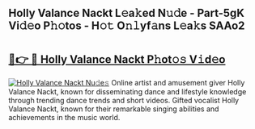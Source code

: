 ## Holly Valance Nackt L𝚎a𝚔ed N𝚞𝚍e - Part-5gK Vi𝚍𝚎o P𝚑𝚘tos - H𝚘𝚝 O𝚗𝚕yf𝚊ns L𝚎a𝚔s SAAo2

# <h2><a href="http://kf3jcd.oniu.top/?m=Holly+Valance+Nackt">🔗👉 🔴 Holly Valance Nackt P𝚑ot𝚘𝚜 V𝚒d𝚎o</a></h2>

[![Holly Valance Nackt Nu𝚍e𝚜](https://i.imgur.com/0qMVB7G.gif)](http://kf3jcd.oniu.top/?m=Holly+Valance+Nackt)
Online artist and amusement giver Holly Valance Nackt, known for disseminating dance and lifestyle knowledge through trending dance trends and short videos. Gifted vocalist Holly Valance Nackt, known for their remarkable singing abilities and achievements in the music world.  
